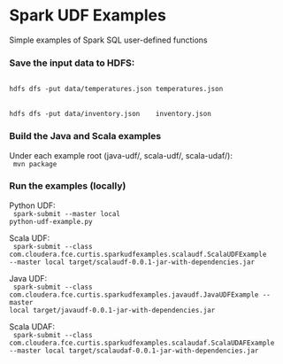 # Spark UDF Examples 
Simple examples of Spark SQL user-defined functions

### Save the input data to HDFS:
<code>
hdfs dfs -put data/temperatures.json temperatures.json
</code>
<br/>
<code>
hdfs dfs -put data/inventory.json    inventory.json
</code>

### Build the Java and Scala examples
Under each example root (java-udf/, scala-udf/, scala-udaf/):
<br/>
<code>
mvn package
</code>

### Run the examples (locally)
Python UDF:
<br/>
<code>
spark-submit --master local python-udf-example.py
</code>

Scala UDF:
<br/>
<code>
spark-submit --class com.cloudera.fce.curtis.sparkudfexamples.scalaudf.ScalaUDFExample --master local target/scalaudf-0.0.1-jar-with-dependencies.jar
</code>

Java UDF:
<br/>
<code>
spark-submit --class com.cloudera.fce.curtis.sparkudfexamples.javaudf.JavaUDFExample  --master local target/javaudf-0.0.1-jar-with-dependencies.jar
</code>

Scala UDAF:
<br/>
<code>
spark-submit --class com.cloudera.fce.curtis.sparkudfexamples.scalaudaf.ScalaUDAFExample --master local target/scalaudaf-0.0.1-jar-with-dependencies.jar
</code>

